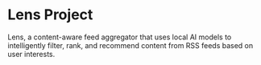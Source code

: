 # Lens Project

Lens, a content-aware feed aggregator that uses local AI models to intelligently filter, rank, and recommend content from RSS feeds based on user interests.